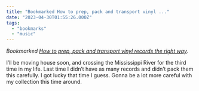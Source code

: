 ```yaml
---
title: "Bookmarked How to prep, pack and transport vinyl ..."
date: "2023-04-30T01:55:26.000Z"
tags: 
  - "bookmarks"
  - "music"
---
```


_Bookmarked [How to prep, pack and transport vinyl records the right way](https://yewtu.be/watch?v=WDqLvQ1saG0)._

I’ll be moving house soon, and crossing the Mississippi River for the third time in my life. Last time I didn’t have as many records and didn’t pack them this carefully. I got lucky that time I guess. Gonna be a lot more careful with my collection this time around.
